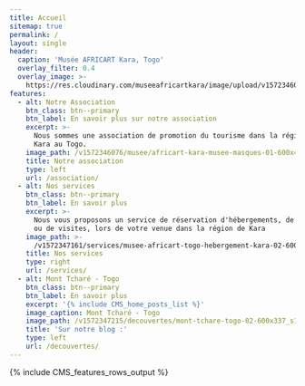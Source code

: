 ```yaml
---
title: Accueil
sitemap: true
permalink: /
layout: single
header:
  caption: 'Musée AFRICART Kara, Togo'
  overlay_filter: 0.4
  overlay_image: >-
    https://res.cloudinary.com/museeafricartkara/image/upload/v1572346076/musee/africart-kara-musee-masques-02-1600x400_tkq8de.jpg
features:
  - alt: Notre Association
    btn_class: btn--primary
    btn_label: En savoir plus sur notre association
    excerpt: >-
      Nous sommes une association de promotion du tourisme dans la région de
      Kara au Togo.
    image_path: /v1572346076/musee/africart-kara-musee-masques-01-600x411_zttv9b.jpg
    title: Notre association
    type: left
    url: /association/
  - alt: Nos services
    btn_class: btn--primary
    btn_label: En savoir plus
    excerpt: >-
      Nous vous proposons un service de réservation d'hébergements, de véhicules
      ou de visites, lors de votre venue dans la région de Kara
    image_path: >-
      /v1572347161/services/musee-africart-togo-hebergement-kara-02-600x450_uejp2h.jpg
    title: Nos services
    type: right
    url: /services/
  - alt: Mont Tcharé - Togo
    btn_class: btn--primary
    btn_label: En savoir plus
    excerpt: '{% include CMS_home_posts_list %}'
    image_caption: Mont Tcharé - Togo
    image_path: /v1572347215/decouvertes/mont-tchare-togo-02-600x337_s13irs.jpg
    title: 'Sur notre blog :'
    type: left
    url: /decouvertes/
---
```


{% include CMS_features_rows_output %}

